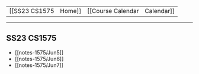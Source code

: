 
|  |  |  |  |
|----------|----------|----------|----------|
| [[SS23 CS1575|Home]] | [[Course Calendar|Calendar]] | [[Syllabus]] | [[Lecture Notes]] |

---

## SS23 CS1575

<!-- #query page where name =~ /notes-1575/ render [[template/basic]] -->
* [[notes-1575/Jun5]]
* [[notes-1575/Jun6]]
* [[notes-1575/Jun7]]
<!-- /query -->


